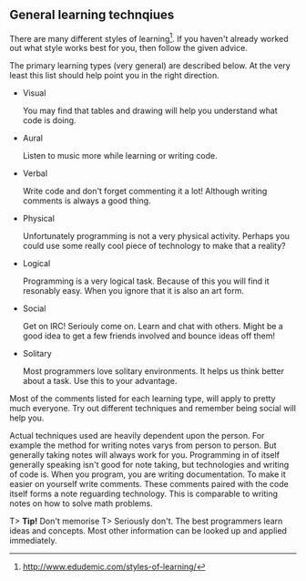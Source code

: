 ## General learning technqiues
There are many different styles of learning[^LearningStyles]. If you haven't already worked out what style works best for you, then follow the given advice.

The primary learning types (very general) are described below. At the very least this list should help point you in the right direction.

* Visual

  You may find that tables and drawing will help you understand what code is doing.
* Aural

   Listen to music more while learning or writing code.
* Verbal

   Write code and don't forget commenting it a lot! Although writing comments is always a good thing.
* Physical

  Unfortunately programming is not a very physical activity. Perhaps you could use some really cool piece of technology to make that a reality?
* Logical

   Programming is a very logical task. Because of this you will find it resonably easy. When you ignore that it is also an art form.
* Social

   Get on IRC! Seriouly come on. Learn and chat with others. Might be a good idea to get a few friends involved and bounce ideas off them!
* Solitary 

   Most programmers love solitary environments. It helps us think better about a task. Use this to your advantage.

Most of the comments listed for each learning type, will apply to pretty much everyone. Try out different techniques and remember being social will help you.

Actual techniques used are heavily dependent upon the person. For example the method for writing notes varys from person to person. But generally taking notes will always work for you.
Programming in of itself generally speaking isn't good for note taking, but technologies and writing of code is. When you program, you are writing documentation. To make it easier on yourself write comments. These comments paired with the code itself forms a note reguarding technology. This is comparable to writing notes on how to solve math problems.

T> **Tip!** Don't memorise
T> Seriously don't. The best programmers learn ideas and concepts. Most other information can be looked up and applied immediately.

[^LearningStyles]: http://www.edudemic.com/styles-of-learning/